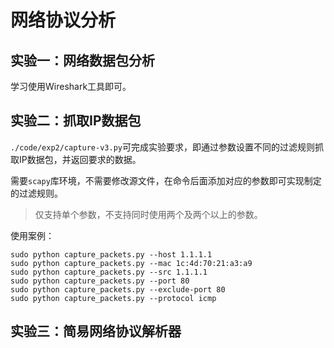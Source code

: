 # 网络协议分析

## 实验一：网络数据包分析
学习使用Wireshark工具即可。

## 实验二：抓取IP数据包
`./code/exp2/capture-v3.py`可完成实验要求，即通过参数设置不同的过滤规则抓取IP数据包，并返回要求的数据。

需要`scapy`库环境，不需要修改源文件，在命令后面添加对应的参数即可实现制定的过滤规则。

> 仅支持单个参数，不支持同时使用两个及两个以上的参数。

使用案例：

```shell
sudo python capture_packets.py --host 1.1.1.1
sudo python capture_packets.py --mac 1c:4d:70:21:a3:a9
sudo python capture_packets.py --src 1.1.1.1
sudo python capture_packets.py --port 80
sudo python capture_packets.py --exclude-port 80
sudo python capture_packets.py --protocol icmp
```

## 实验三：简易网络协议解析器